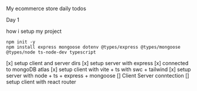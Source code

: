 My ecommerce store daily todos 

Day 1


how i setup my project

```
npm init -y
npm install express mongoose dotenv @types/express @types/mongoose @types/node ts-node-dev typescript
```

[x] setup client and server dirs
[x] setup server with express
[x] connected to mongoDB atlas 
[x] setup client with vite + ts with swc + tailwind
[x] setup server with node + ts + express + mongoose 
[] Client Server conntection
[] setup client with react router
